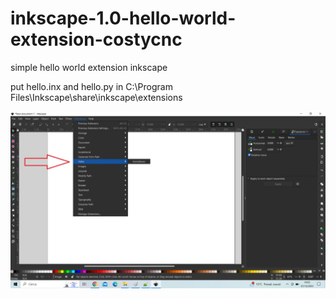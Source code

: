 # inkscape-1.0-hello-world-extension-costycnc
simple hello world extension inkscape

put hello.inx and hello.py in C:\Program Files\Inkscape\share\inkscape\extensions 

<img src="https://raw.githubusercontent.com/costycnc/inkscape-1.0-hello-world-extension-costycnc/main/extension.jpg"> 

